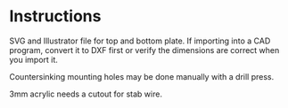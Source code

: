 # Instructions

SVG and Illustrator file for top and bottom plate. If importing into a CAD program, convert it to DXF first or verify the dimensions are correct when you import it. 

Countersinking mounting holes may be done manually with a drill press.

3mm acrylic needs a cutout for stab wire.
